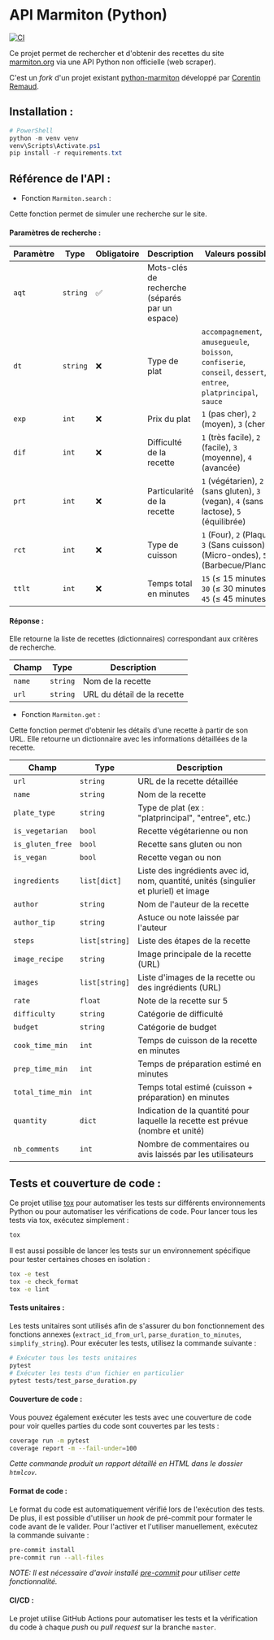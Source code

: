 # API Marmiton (Python)

[![CI](https://github.com/COP-AMACO/scraping-marmiton/actions/workflows/ci.yml/badge.svg)](https://github.com/COP-AMACO/scraping-marmiton/actions/workflows/ci.yml)

Ce projet permet de rechercher et d'obtenir des recettes du site [marmiton.org](https://www.marmiton.org/) via une API Python non officielle (web scraper).

C'est un *fork* d'un projet existant [python-marmiton](https://github.com/remaudcorentin-dev/python-marmiton) développé par [Corentin Remaud](https://github.com/remaudcorentin-dev).


## Installation :

```PowerShell
# PowerShell
python -m venv venv
venv\Scripts\Activate.ps1
pip install -r requirements.txt
```


## Référence de l'API :

- Fonction `Marmiton.search` :

Cette fonction permet de simuler une recherche sur le site.

#### Paramètres de recherche :

| Paramètre | Type     | Obligatoire | Description                                   | Valeurs possibles                                                                                                   |
|-----------|----------|-------------|-----------------------------------------------|---------------------------------------------------------------------------------------------------------------------|
| `aqt`     | `string` | ✅         | Mots-clés de recherche (séparés par un espace) |                                                                                                                    |
| `dt`      | `string` | ❌         | Type de plat                                   | `accompagnement`, `amusegueule`, `boisson`, `confiserie`, `conseil`, `dessert`, `entree`, `platprincipal`, `sauce` |
| `exp`     | `int`    | ❌         | Prix du plat                                   | `1` (pas cher), `2` (moyen), `3` (cher)                                                                            |
| `dif`     | `int`    | ❌         | Difficulté de la recette                       | `1` (très facile), `2` (facile), `3` (moyenne), `4` (avancée)                                                      |
| `prt`     | `int`    | ❌         | Particularité de la recette                    | `1` (végétarien), `2` (sans gluten), `3` (vegan), `4` (sans lactose), `5` (équilibrée)                             |
| `rct`     | `int`    | ❌         | Type de cuisson                                | `1` (Four), `2` (Plaque), `3` (Sans cuisson), `4` (Micro-ondes), `5` (Barbecue/Plancha)                            |
| `ttlt`    | `int`    | ❌         | Temps total en minutes                         | `15` (≤ 15 minutes), `30` (≤ 30 minutes), `45` (≤ 45 minutes)                                                                                                   |

#### Réponse :

Elle retourne la liste de recettes (dictionnaires) correspondant aux critères de recherche.

| Champ 	    | Type 	   | Description 	                                    |
|---------------|----------|-------------	                                    |
| `name`        | `string` | Nom de la recette            	                    |
| `url`         | `string` | URL du détail de la recette                        |


- Fonction `Marmiton.get` :

Cette fonction permet d'obtenir les détails d'une recette à partir de son URL. Elle retourne un dictionnaire avec les informations détaillées de la recette.

| Champ             | Type           | Description                                                   |
|-------------------|----------------|---------------------------------------------------------------|
| `url`             | `string`       | URL de la recette détaillée                                   |
| `name`            | `string`       | Nom de la recette                                             |
| `plate_type`      | `string`       | Type de plat (ex : "platprincipal", "entree", etc.)           |
| `is_vegetarian`   | `bool`         | Recette végétarienne ou non                                   |
| `is_gluten_free`  | `bool`         | Recette sans gluten ou non                                    |
| `is_vegan`        | `bool`         | Recette vegan ou non                                          |
| `ingredients`     | `list[dict]`   | Liste des ingrédients avec id, nom, quantité, unités (singulier et pluriel) et image      |
| `author`          | `string`       | Nom de l'auteur de la recette                                 |
| `author_tip`      | `string`       | Astuce ou note laissée par l'auteur                           |
| `steps`           | `list[string]` | Liste des étapes de la recette                                |
| `image_recipe`    | `string`       | Image principale de la recette (URL)                          |
| `images`          | `list[string]` | Liste d'images de la recette ou des ingrédients (URL)         |
| `rate`            | `float`        | Note de la recette sur 5                                      |
| `difficulty`      | `string`       | Catégorie de difficulté                                       |
| `budget`          | `string`       | Catégorie de budget                                           |
| `cook_time_min`   | `int`          | Temps de cuisson de la recette en minutes                     |
| `prep_time_min`   | `int`          | Temps de préparation estimé en minutes                        |
| `total_time_min`  | `int`          | Temps total estimé (cuisson + préparation) en minutes         |
| `quantity` | `dict`          | Indication de la quantité pour laquelle la recette est prévue (nombre et unité) |
| `nb_comments`     | `int`       | Nombre de commentaires ou avis laissés par les utilisateurs   |


## Tests et couverture de code :

Ce projet utilise [tox](https://tox.readthedocs.io/) pour automatiser les tests sur différents environnements Python ou pour automatiser les vérifications de code. Pour lancer tous les tests via tox, exécutez simplement :

```bash
tox
```

Il est aussi possible de lancer les tests sur un environnement spécifique pour tester certaines choses en isolation :

```bash
tox -e test
tox -e check_format
tox -e lint
```

#### Tests unitaires :

Les tests unitaires sont utilisés afin de s'assurer du bon fonctionnement des fonctions annexes (`extract_id_from_url`, `parse_duration_to_minutes`, `simplify_string`). Pour exécuter les tests, utilisez la commande suivante :

```bash
# Exécuter tous les tests unitaires
pytest
# Exécuter les tests d'un fichier en particulier
pytest tests/test_parse_duration.py
```

#### Couverture de code :

Vous pouvez également exécuter les tests avec une couverture de code pour voir quelles parties du code sont couvertes par les tests :

```bash
coverage run -m pytest
coverage report -m --fail-under=100
```

*Cette commande produit un rapport détaillé en HTML dans le dossier `htmlcov`.*

#### Format de code :

Le format du code est automatiquement vérifié lors de l'exécution des tests. De plus, il est possible d'utiliser un *hook* de pré-commit pour formater le code avant de le valider. Pour l'activer et l'utiliser manuellement, exécutez la commande suivante :

```bash
pre-commit install
pre-commit run --all-files
```

*NOTE: Il est nécessaire d'avoir installé [pre-commit](https://pre-commit.com/) pour utiliser cette fonctionnalité.*

#### CI/CD :

Le projet utilise GitHub Actions pour automatiser les tests et la vérification du code à chaque *push* ou *pull request* sur la branche `master`.
